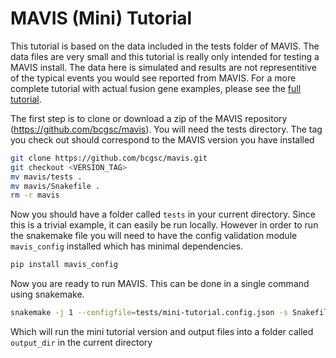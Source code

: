 # MAVIS (Mini) Tutorial

This tutorial is based on the data included in the tests folder of
MAVIS. The data files are very small and this tutorial is really only
intended for testing a MAVIS install. The data here is simulated and
results are not representitive of the typical events you would see
reported from MAVIS. For a more complete tutorial with actual fusion
gene examples, please see the [full tutorial](../../tutorials/full/).

The first step is to clone or download a zip of the MAVIS repository
(<https://github.com/bcgsc/mavis>). You will need the tests directory.
The tag you check out should correspond to the MAVIS version you have
installed

```bash
git clone https://github.com/bcgsc/mavis.git
git checkout <VERSION_TAG>
mv mavis/tests .
mv mavis/Snakefile .
rm -r mavis
```

Now you should have a folder called `tests` in your current directory. Since this is a trivial
example, it can easily be run locally. However in order to run the snakemake file you will need
to have the config validation module `mavis_config` installed which has minimal dependencies.

```bash
pip install mavis_config
```

Now you are ready to run MAVIS. This can be done in a single command using snakemake.

```bash
snakemake -j 1 --configfile=tests/mini-tutorial.config.json -s Snakefile
```

Which will run the mini tutorial version and output files into a folder called `output_dir` in the
current directory
